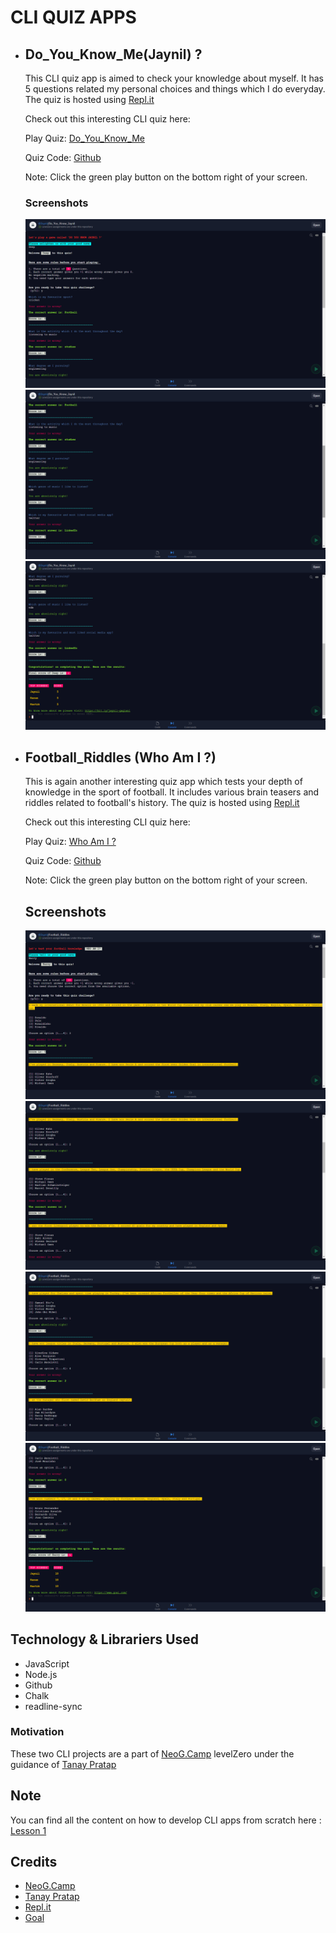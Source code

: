 # CLI QUIZ APPS
- ## Do_You_Know_Me(Jaynil) ?
  This CLI quiz app is aimed to check your knowledge about myself. It has 5 questions related my personal choices and things which I do everyday. The quiz is hosted using [Repl.it](https://repl.it/)

  Check out this interesting CLI quiz here:
  
  Play Quiz: [Do_You_Know_Me](https://repl.it/@Jaynil/DoYouKnowJaynil?embed=1&output=1)

  Quiz Code: [Github](https://github.com/Jaynil1611/LevelZero/blob/master/LevelZero_Assignments/Do_You_Know_Jaynil.js)

  Note: Click the green play button on the bottom right of your screen.

  ### Screenshots
  ![Quiz1_1](https://github.com/Jaynil1611/LevelZero/blob/master/screenshots/Quiz1_1.png)
  ![Quiz1_2](https://github.com/Jaynil1611/LevelZero/blob/master/screenshots/Quiz1_2.png)
  ![Quiz1_3](https://github.com/Jaynil1611/LevelZero/blob/master/screenshots/Quiz1_3.png)

- ## Football_Riddles (Who Am I ?)
  This is again another interesting quiz app which tests your depth of knowledge in the sport of football. It includes various brain teasers and riddles related to football's history. The quiz is hosted using [Repl.it](https://repl.it/)

  Check out this interesting CLI quiz here:

  Play Quiz: [Who Am I ?](https://repl.it/@Jaynil/FootballRiddles?embed=1&output=1)

  Quiz Code: [Github](https://github.com/Jaynil1611/LevelZero/blob/master/LevelZero_Assignments/Football_Riddle.js)

  Note: Click the green play button on the bottom right of your screen.

  ## Screenshots
  ![Quiz2_1](https://github.com/Jaynil1611/LevelZero/blob/master/screenshots/Quiz2_1.png)
  ![Quiz2_2](https://github.com/Jaynil1611/LevelZero/blob/master/screenshots/Quiz2_2.png)
  ![Quiz2_3](https://github.com/Jaynil1611/LevelZero/blob/master/screenshots/Quiz2_3.png)
  ![Quiz2_4](https://github.com/Jaynil1611/LevelZero/blob/master/screenshots/Quiz2_4.png)

## Technology & Librariers Used
- JavaScript
- Node.js
- Github
- Chalk
- readline-sync

### Motivation
These two CLI projects are a part of [NeoG.Camp](https://neog.camp/) levelZero under the guidance of [Tanay Pratap](http://bit.ly/tanay-pratap)

## Note
You can find all the content on how to develop CLI apps from scratch here : [Lesson 1](https://neog.camp/guide/lesson-one)

## Credits
- [NeoG.Camp](http://bit.ly/levelZero) 
- [Tanay Pratap](http://tanaypratap.com/) 
- [Repl.it](https://repl.it/)
- [Goal](https://www.goal.com/)
